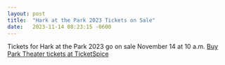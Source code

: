 ```yaml
---
layout: post
title:  "Hark at the Park 2023 Tickets on Sale"
date:   2023-11-14 08:23:15 -0600
---
```

Tickets for Hark at the Park 2023 go on sale November 14 at 10 a.m. <a href='/tickets'>Buy Park Theater tickets at TicketSpice</a>